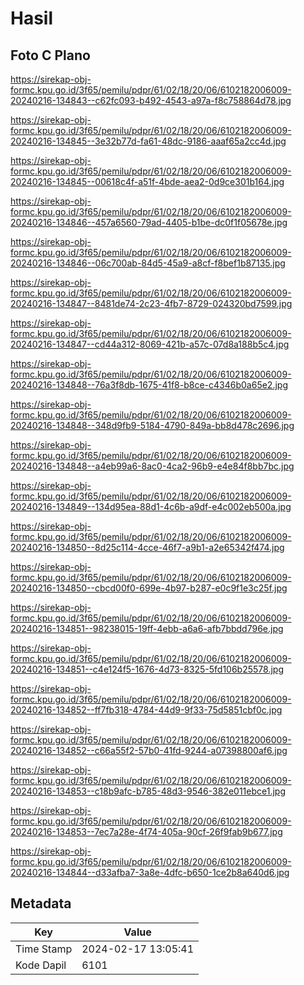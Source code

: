 # Hasil

## Foto C Plano

https://sirekap-obj-formc.kpu.go.id/3f65/pemilu/pdpr/61/02/18/20/06/6102182006009-20240216-134843--c62fc093-b492-4543-a97a-f8c758864d78.jpg

https://sirekap-obj-formc.kpu.go.id/3f65/pemilu/pdpr/61/02/18/20/06/6102182006009-20240216-134845--3e32b77d-fa61-48dc-9186-aaaf65a2cc4d.jpg

https://sirekap-obj-formc.kpu.go.id/3f65/pemilu/pdpr/61/02/18/20/06/6102182006009-20240216-134845--00618c4f-a51f-4bde-aea2-0d9ce301b164.jpg

https://sirekap-obj-formc.kpu.go.id/3f65/pemilu/pdpr/61/02/18/20/06/6102182006009-20240216-134846--457a6560-79ad-4405-b1be-dc0f1f05678e.jpg

https://sirekap-obj-formc.kpu.go.id/3f65/pemilu/pdpr/61/02/18/20/06/6102182006009-20240216-134846--06c700ab-84d5-45a9-a8cf-f8bef1b87135.jpg

https://sirekap-obj-formc.kpu.go.id/3f65/pemilu/pdpr/61/02/18/20/06/6102182006009-20240216-134847--8481de74-2c23-4fb7-8729-024320bd7599.jpg

https://sirekap-obj-formc.kpu.go.id/3f65/pemilu/pdpr/61/02/18/20/06/6102182006009-20240216-134847--cd44a312-8069-421b-a57c-07d8a188b5c4.jpg

https://sirekap-obj-formc.kpu.go.id/3f65/pemilu/pdpr/61/02/18/20/06/6102182006009-20240216-134848--76a3f8db-1675-41f8-b8ce-c4346b0a65e2.jpg

https://sirekap-obj-formc.kpu.go.id/3f65/pemilu/pdpr/61/02/18/20/06/6102182006009-20240216-134848--348d9fb9-5184-4790-849a-bb8d478c2696.jpg

https://sirekap-obj-formc.kpu.go.id/3f65/pemilu/pdpr/61/02/18/20/06/6102182006009-20240216-134848--a4eb99a6-8ac0-4ca2-96b9-e4e84f8bb7bc.jpg

https://sirekap-obj-formc.kpu.go.id/3f65/pemilu/pdpr/61/02/18/20/06/6102182006009-20240216-134849--134d95ea-88d1-4c6b-a9df-e4c002eb500a.jpg

https://sirekap-obj-formc.kpu.go.id/3f65/pemilu/pdpr/61/02/18/20/06/6102182006009-20240216-134850--8d25c114-4cce-46f7-a9b1-a2e65342f474.jpg

https://sirekap-obj-formc.kpu.go.id/3f65/pemilu/pdpr/61/02/18/20/06/6102182006009-20240216-134850--cbcd00f0-699e-4b97-b287-e0c9f1e3c25f.jpg

https://sirekap-obj-formc.kpu.go.id/3f65/pemilu/pdpr/61/02/18/20/06/6102182006009-20240216-134851--98238015-19ff-4ebb-a6a6-afb7bbdd796e.jpg

https://sirekap-obj-formc.kpu.go.id/3f65/pemilu/pdpr/61/02/18/20/06/6102182006009-20240216-134851--c4e124f5-1676-4d73-8325-5fd106b25578.jpg

https://sirekap-obj-formc.kpu.go.id/3f65/pemilu/pdpr/61/02/18/20/06/6102182006009-20240216-134852--ff7fb318-4784-44d9-9f33-75d5851cbf0c.jpg

https://sirekap-obj-formc.kpu.go.id/3f65/pemilu/pdpr/61/02/18/20/06/6102182006009-20240216-134852--c66a55f2-57b0-41fd-9244-a07398800af6.jpg

https://sirekap-obj-formc.kpu.go.id/3f65/pemilu/pdpr/61/02/18/20/06/6102182006009-20240216-134853--c18b9afc-b785-48d3-9546-382e011ebce1.jpg

https://sirekap-obj-formc.kpu.go.id/3f65/pemilu/pdpr/61/02/18/20/06/6102182006009-20240216-134853--7ec7a28e-4f74-405a-90cf-26f9fab9b677.jpg

https://sirekap-obj-formc.kpu.go.id/3f65/pemilu/pdpr/61/02/18/20/06/6102182006009-20240216-134844--d33afba7-3a8e-4dfc-b650-1ce2b8a640d6.jpg


## Metadata

| Key        | Value               |
| ---------- | ------------------- |
| Time Stamp | 2024-02-17 13:05:41 |
| Kode Dapil | 6101                |



